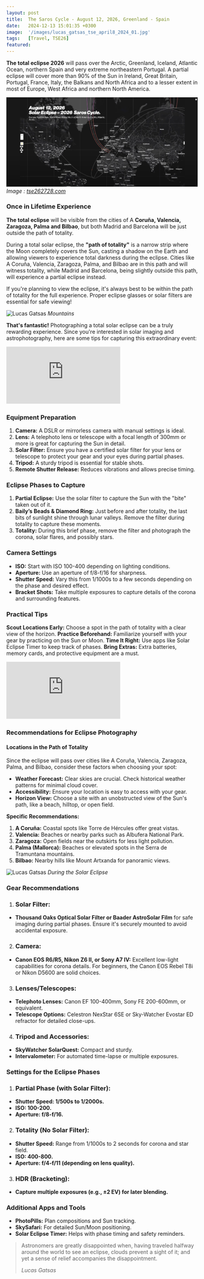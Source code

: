 ```yaml
---
layout: post
title:  The Saros Cycle - August 12, 2026, Greenland - Spain 
date:   2024-12-13 15:01:35 +0300
image:  '/images/lucas_gatsas_tse_april8_2024_01.jpg'
tags:   [Travel, TSE26]
featured:
---
```

<strong>The total eclipse 2026</strong> will pass over the Arctic, Greenland, Iceland, Atlantic Ocean, northern Spain and very extreme northeastern Portugal. A partial eclipse will cover more than 90% of the Sun in Ireland, Great Britain, Portugal, France, Italy, the Balkans and North Africa and to a lesser extent in most of Europe, West Africa and northern North America.

<div class="gallery-box">
  <div class="gallery">
    <img src="/images/tse-2026.png" alt="Lucas Gatsas">
  </div>
  <em>Image : <a href="https://tse262728.com" target="_blank">tse262728.com</a></em>
</div>

<h3>Once in Lifetime Experience</h3>
<strong>The total eclipse</strong>  will be visible from the cities of A <strong> Coruña, Valencia, Zaragoza, Palma and Bilbao</strong>, but both Madrid and Barcelona will be just outside the path of totality.

During a total solar eclipse, the <strong> "path of totality"</strong>  is a narrow strip where the Moon completely covers the Sun, casting a shadow on the Earth and allowing viewers to experience total darkness during the eclipse. Cities like A Coruña, Valencia, Zaragoza, Palma, and Bilbao are in this path and will witness totality, while Madrid and Barcelona, being slightly outside this path, will experience a partial eclipse instead.

If you're planning to view the eclipse, it's always best to be within the path of totality for the full experience. Proper eclipse glasses or solar filters are essential for safe viewing!

![Lucas Gatsas]({{site.baseurl}}/images/lucas-gatsas-sequence.jpg)
*Mountains*

<strong> That's fantastic!</strong>  Photographing a total solar eclipse can be a truly rewarding experience. Since you're interested in solar imaging and astrophotography, here are some tips for capturing this extraordinary event: 

<p><iframe src="https://www.youtube.com/embed/XG1TmhQZuNw" frameborder="0" allowfullscreen></iframe></p>

<h3>Equipment Preparation</h3>

1. <strong>Camera:</strong>  A DSLR or mirrorless camera with manual settings is ideal.
2. <strong>Lens:</strong>  A telephoto lens or telescope with a focal length of 300mm or more is great for capturing the Sun in detail.
3. <strong>Solar Filter:</strong>  Ensure you have a certified solar filter for your lens or telescope to protect your gear and your eyes during partial phases.
4. <strong>Tripod:</strong>  A sturdy tripod is essential for stable shots.
5. <strong>Remote Shutter Release:</strong>  Reduces vibrations and allows precise timing.

<h3>Eclipse Phases to Capture</h3>

1. <strong>Partial Eclipse:</strong>  Use the solar filter to capture the Sun with the "bite" taken out of it.
2. <strong>Baily’s Beads & Diamond Ring:</strong>  Just before and after totality, the last bits of sunlight shine through lunar valleys. Remove the filter during totality to capture these moments.
3. <strong>Totality:</strong>  During this brief phase, remove the filter and photograph the corona, solar flares, and possibly stars.


<h3>Camera Settings</h3>

* <strong>ISO:</strong>  Start with ISO 100-400 depending on lighting conditions.
* <strong>Aperture:</strong>  Use an aperture of f/8-f/16 for sharpness.
* <strong>Shutter Speed:</strong>  Vary this from 1/1000s to a few seconds depending on the phase and desired effect.
* <strong>Bracket Shots:</strong>  Take multiple exposures to capture details of the corona and surrounding features.

<h3>Practical Tips</h3>

<strong>Scout Locations Early:</strong> Choose a spot in the path of totality with a clear view of the horizon.
<strong>Practice Beforehand:</strong> Familiarize yourself with your gear by practicing on the Sun or Moon.
<strong>Time It Right:</strong> Use apps like Solar Eclipse Timer to keep track of phases.
<strong>Bring Extras:</strong> Extra batteries, memory cards, and protective equipment are a must.


<p><iframe src="https://www.youtube.com/embed/7thb0CU52jI" frameborder="0" allowfullscreen></iframe></p>

<h3>Recommendations for Eclipse Photography</h3>

<h4>Locations in the Path of Totality</h4>
Since the eclipse will pass over cities like A Coruña, Valencia, Zaragoza, Palma, and Bilbao, consider these factors when choosing your spot:

* <strong>Weather Forecast:</strong> Clear skies are crucial. Check historical weather patterns for minimal cloud cover.
* <strong>Accessibility:</strong> Ensure your location is easy to access with your gear.
* <strong>Horizon View:</strong> Choose a site with an unobstructed view of the Sun's path, like a beach, hilltop, or open field.

<strong>Specific Recommendations:</strong>

1. <strong>A Coruña:</strong> Coastal spots like Torre de Hércules offer great vistas.
2. <strong>Valencia:</strong> Beaches or nearby parks such as Albufera National Park.
3. <strong>Zaragoza:</strong> Open fields near the outskirts for less light pollution.
4. <strong>Palma (Mallorca):</strong> Beaches or elevated spots in the Serra de Tramuntana mountains.
5. <strong>Bilbao:</strong> Nearby hills like Mount Artxanda for panoramic views.


![Lucas Gatsas]({{site.baseurl}}/images/total-solar-eclipse-sequence.jpg)
*During the Solar Eclipse*

<h3><strong>Gear Recommendations</strong></h3>

1. <h3>Solar Filter:</h3>

* <strong>Thousand Oaks Optical Solar Filter or Baader AstroSolar Film</strong> for safe imaging during partial phases.
Ensure it's securely mounted to avoid accidental exposure.

2. <h3>Camera:</h3>

* <strong>Canon EOS R6/R5, Nikon Z6 II, or Sony A7 IV:</strong> Excellent low-light capabilities for corona details.
For beginners, the Canon EOS Rebel T8i or Nikon D5600 are solid choices.

3. <h3>Lenses/Telescopes:</h3>

* <strong>Telephoto Lenses:</strong> Canon EF 100-400mm, Sony FE 200-600mm, or equivalent.
* <strong>Telescope Options:</strong> Celestron NexStar 6SE or Sky-Watcher Evostar ED refractor for detailed close-ups.


4. <h3>Tripod and Accessories:</h3>

* <strong>SkyWatcher SolarQuest:</strong> Compact and sturdy.
* <strong>Intervalometer:</strong> For automated time-lapse or multiple exposures.


<h3><strong>Settings for the Eclipse Phases</strong></h3>

1. <h3>Partial Phase (with Solar Filter):</h3>

* <strong>Shutter Speed: 1/500s to 1/2000s.</strong>
* <strong>ISO: 100-200.</strong>
* <strong>Aperture: f/8-f/16.</strong>

2. <h3>Totality (No Solar Filter):</h3>

* <strong>Shutter Speed:</strong> Range from 1/1000s to 2 seconds for corona and star field.
* <strong>ISO: 400-800.</strong>
* <strong>Aperture: f/4-f/11 (depending on lens quality).</strong>


3. <h3>HDR (Bracketing):</h3>

* <strong>Capture multiple exposures (e.g., ±2 EV) for later blending.</strong>


<h3><strong>Additional Apps and Tools</strong></h3>

* <strong>PhotoPills:</strong>  Plan compositions and Sun tracking.
* <strong>SkySafari:</strong>  For detailed Sun/Moon positioning.
* <strong>Solar Eclipse Timer:</strong>  Helps with phase timing and safety reminders.


> Astronomers are greatly disappointed when, having traveled halfway around the world to see an eclipse, clouds prevent a sight of it; and yet a sense of relief accompanies the disappointment.
>
> <cite>Lucas Gatsas</cite>

